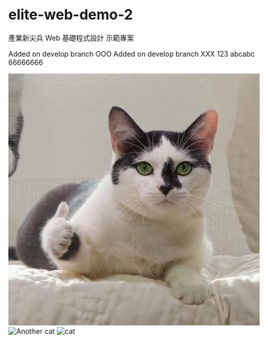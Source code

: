 # elite-web-demo-2

產業新尖兵 Web 基礎程式設計 示範專案

Added on develop branch OOO
Added on develop branch XXX
123
abcabc
66666666


![Cat](./image/cat.jpg)
![Another cat](https://i.imgur.com/9wGJWa0.png)
![cat](https://i.imgur.com/RJoYym0.gif)
